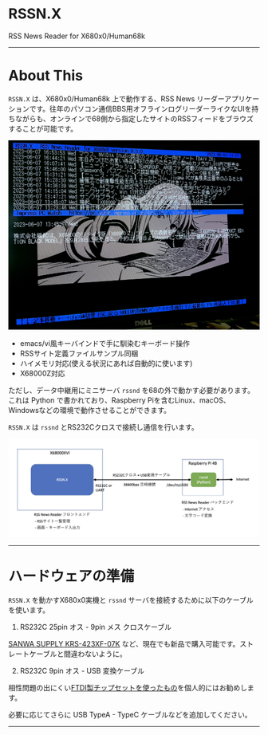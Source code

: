 # RSSN.X

RSS News Reader for X680x0/Human68k

---

# About This

`RSSN.X` は、X680x0/Human68k 上で動作する、RSS News リーダーアプリケーションです。往年のパソコン通信BBS用オフラインログリーダーライクなUIを持ちながらも、オンラインで68側から指定したサイトのRSSフィードをブラウズすることが可能です。

<img src='images/rssn2.jpeg' width='800'/>

- emacs/vi風キーバインドで手に馴染むキーボード操作
- RSSサイト定義ファイルサンプル同梱
- ハイメモリ対応(使える状況にあれば自動的に使います)
- X68000Z対応

ただし、データ中継用にミニサーバ `rssnd` を68の外で動かす必要があります。これは Python で書かれており、Raspberry Piを含むLinux、macOS、Windowsなどの環境で動作させることができます。

`RSSN.X` は `rssnd` とRS232Cクロスで接続し通信を行います。

<img src='images/rssn1.png' width='800'/>

---

# ハードウェアの準備

`RSSN.X` を動かすX680x0実機と `rssnd` サーバを接続するために以下のケーブルを使います。

1. RS232C 25pin オス - 9pin メス クロスケーブル

[SANWA SUPPLY KRS-423XF-07K](https://amazon.co.jp/dp/B00008BBFQ) など、現在でも新品で購入可能です。ストレートケーブルと間違わないように。

2. RS232C 9pin オス - USB 変換ケーブル

相性問題の出にくい[FTDI製チップセットを使ったもの](https://amazon.co.jp/dp/B07589ZF9X)を個人的にはお勧めします。

必要に応じてさらに USB TypeA - TypeC ケーブルなどを追加してください。

---